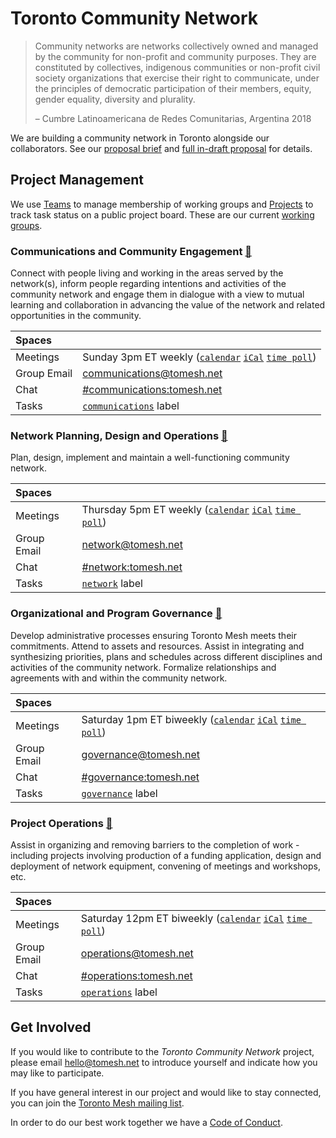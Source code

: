 # Toronto Community Network

>Community networks are networks collectively owned and managed by the community for non-profit and community purposes. They are constituted by collectives, indigenous communities or non-profit civil society organizations that exercise their right to communicate, under the principles of democratic participation of their members, equity, gender equality, diversity and plurality.
>
>– Cumbre Latinoamericana de Redes Comunitarias, Argentina 2018

We are building a community network in Toronto alongside our collaborators.
See our [proposal brief](https://github.com/tomeshnet/toronto-community-network/blob/master/operations/published-documents/Brief-v002.pdf) and [full in-draft proposal](https://github.com/tomeshnet/toronto-community-network/blob/master/operations/published-documents/proposal-draft-v003.pdf) for details.

## Project Management
We use [Teams](https://github.com/orgs/tomeshnet/teams/toronto-community-network/teams) to manage membership of working groups and [Projects](https://github.com/tomeshnet/toronto-community-network/projects/1) to track task status on a public project board.
These are our current [working groups](https://github.com/orgs/tomeshnet/teams/toronto-community-network/teams).

### Communications and Community Engagement [:busts_in_silhouette:](https://github.com/orgs/tomeshnet/teams/communications-and-community-engagement)
Connect with people living and working in the areas served by the network(s), inform people regarding intentions and activities of the community network and engage them in dialogue with a view to mutual learning and collaboration in advancing the value of the network and related opportunities in the community.

| Spaces      |   |
|:------------|:--|
| Meetings    | Sunday 3pm ET weekly ([`calendar`][calendar] [`iCal`][iCal] [`time poll`](https://www.when2meet.com/?9397727-snnPz)) |
| Group Email | communications@tomesh.net |
| Chat        | [#communications:tomesh.net](https://chat.tomesh.net/#/room/#communications:tomesh.net) |
| Tasks       | [`communications`](https://github.com/tomeshnet/toronto-community-network/projects/1?card_filter_query=label%3Acommunications) label |


### Network Planning, Design and Operations [:busts_in_silhouette:](https://github.com/orgs/tomeshnet/teams/network-planning-design-and-operations)
Plan, design, implement and maintain a well-functioning community network.

| Spaces      |   |
|:------------|:--|
| Meetings    | Thursday 5pm ET weekly ([`calendar`][calendar] [`iCal`][iCal] [`time poll`](https://www.when2meet.com/?9397732-hLOdX)) |
| Group Email | network@tomesh.net |
| Chat        | [#network:tomesh.net](https://chat.tomesh.net/#/room/#network:tomesh.net) |
| Tasks       | [`network`](https://github.com/tomeshnet/toronto-community-network/projects/1?card_filter_query=label%3Anetwork) label |

### Organizational and Program Governance [:busts_in_silhouette:](https://github.com/orgs/tomeshnet/teams/organizational-and-program-governance)
Develop administrative processes ensuring Toronto Mesh meets their commitments.
Attend to assets and resources.
Assist in integrating and synthesizing priorities, plans and schedules across different disciplines and activities of the community network.
Formalize relationships and agreements with and within the community network.

| Spaces      |   |
|:------------|:--|
| Meetings    | Saturday 1pm ET biweekly ([`calendar`][calendar] [`iCal`][iCal] [`time poll`](https://www.when2meet.com/?9397736-b9JNO)) |
| Group Email | governance@tomesh.net |
| Chat        | [#governance:tomesh.net](https://chat.tomesh.net/#/room/#governance:tomesh.net) |
| Tasks       | [`governance`](https://github.com/tomeshnet/toronto-community-network/projects/1?card_filter_query=label%3Agovernance) label |

### Project Operations [:busts_in_silhouette:](https://github.com/orgs/tomeshnet/teams/project-operations)
Assist in organizing and removing barriers to the completion of work - including projects involving production of a funding application, design and deployment of network equipment, convening of meetings and workshops, etc.

| Spaces      |   |
|:------------|:--|
| Meetings    | Saturday 12pm ET biweekly ([`calendar`][calendar] [`iCal`][iCal] [`time poll`](https://www.when2meet.com/?9397742-spOMQ)) |
| Group Email | operations@tomesh.net |
| Chat        | [#operations:tomesh.net](https://chat.tomesh.net/#/room/#operations:tomesh.net) |
| Tasks       | [`operations`](https://github.com/tomeshnet/toronto-community-network/projects/1?card_filter_query=label%3Aoperations) label |

## Get Involved

If you would like to contribute to the _Toronto Community Network_ project, please email [hello@tomesh.net](mailto:hello@tomesh.net) to introduce yourself and indicate how you may like to participate.

If you have general interest in our project and would like to stay connected, you can join the [Toronto Mesh mailing list](https://lists.hypha.coop/cgi-bin/mailman/listinfo/tomeshnet).

In order to do our best work together we have a [Code of Conduct](https://tomesh.net/code-of-conduct/).

[calendar]: https://calendar.google.com/calendar/embed?src=rtir6741jis1vovitm068jfob0%40group.calendar.google.com&ctz=Europe%2FMadrid
[iCal]: https://calendar.google.com/calendar/ical/rtir6741jis1vovitm068jfob0%40group.calendar.google.com/public/basic.ics

